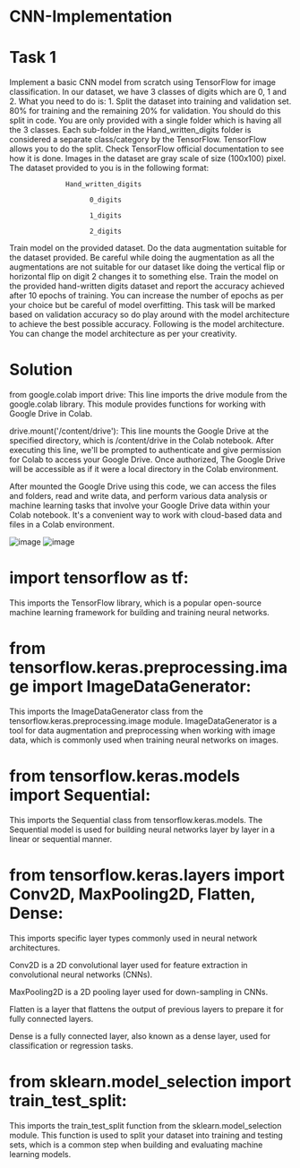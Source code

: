 # CNN-Implementation
# Task 1
Implement a basic CNN model from scratch using TensorFlow for image classification. In our dataset, we have 3 classes of digits which are 0, 1 and 2. What you need to do is: 1. Split the dataset into training and validation set. 80% for training and the remaining 20% for validation. You should do this split in code. You are only provided with a single folder which is having all the 3 classes. Each sub-folder in the Hand_written_digits folder is considered a separate class/category by the TensorFlow. TensorFlow allows you to do the split. Check TensorFlow official documentation to see how it is done. Images in the dataset are gray scale of size (100x100) pixel. The dataset provided to you is in the following format:

                  Hand_written_digits

                        0_digits

                        1_digits

                        2_digits
Train model on the provided dataset. Do the data augmentation suitable for the dataset provided. Be careful while doing the augmentation as all the augmentations are not suitable for our dataset like doing the vertical flip or horizontal flip on digit 2 changes it to something else. Train the model on the provided hand-written digits dataset and report the accuracy achieved after 10 epochs of training. You can increase the number of epochs as per your choice but be careful of model overfitting. This task will be marked based on validation accuracy so do play around with the model architecture to achieve the best possible accuracy. Following is the model architecture. You can change the model architecture as per your creativity.
# Solution
from google.colab import drive: This line imports the drive module from the google.colab library. This module provides functions for working with Google Drive in Colab.

drive.mount('/content/drive'): This line mounts the Google Drive at the specified directory, which is /content/drive in the Colab notebook. After executing this line, we'll be prompted to authenticate and give permission for Colab to access your Google Drive. Once authorized, The Google Drive will be accessible as if it were a local directory in the Colab environment.

After mounted the Google Drive using this code, we can access the files and folders, read and write data, and perform various data analysis or machine learning tasks that involve your Google Drive data within your Colab notebook. It's a convenient way to work with cloud-based data and files in a Colab environment.

![image](https://github.com/Mimran0204/CNN-Implementation/assets/149146008/824638d1-98bd-430d-93d2-43cdf811564f)
![image](https://github.com/Mimran0204/CNN-Implementation/assets/149146008/e671b27d-2774-4bb9-9974-ca4eb72427d5)

# import tensorflow as tf: 
This imports the TensorFlow library, which is a popular open-source machine learning framework for building and training neural networks.

# from tensorflow.keras.preprocessing.image import ImageDataGenerator: 
This imports the ImageDataGenerator class from the tensorflow.keras.preprocessing.image module. ImageDataGenerator is a tool for data augmentation and preprocessing when working with image data, which is commonly used when training neural networks on images.

# from tensorflow.keras.models import Sequential: 
This imports the Sequential class from tensorflow.keras.models. The Sequential model is used for building neural networks layer by layer in a linear or sequential manner.

# from tensorflow.keras.layers import Conv2D, MaxPooling2D, Flatten, Dense: 
This imports specific layer types commonly used in neural network architectures.

Conv2D is a 2D convolutional layer used for feature extraction in convolutional neural networks (CNNs).

MaxPooling2D is a 2D pooling layer used for down-sampling in CNNs.

Flatten is a layer that flattens the output of previous layers to prepare it for fully connected layers.

Dense is a fully connected layer, also known as a dense layer, used for classification or regression tasks.

# from sklearn.model_selection import train_test_split: 
This imports the train_test_split function from the sklearn.model_selection module. This function is used to split your dataset into training and testing sets, which is a common step when building and evaluating machine learning models.

